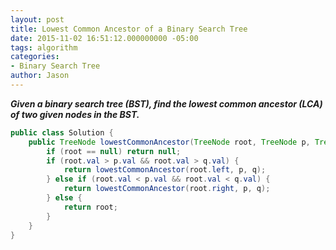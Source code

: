 ```yaml
---
layout: post
title: Lowest Common Ancestor of a Binary Search Tree
date: 2015-11-02 16:51:12.000000000 -05:00
tags: algorithm
categories:
- Binary Search Tree
author: Jason
---
```

<p><strong><em>Given a binary search tree (BST), find the lowest common ancestor (LCA) of two given nodes in the BST.</em></strong></p>


``` java
public class Solution {
    public TreeNode lowestCommonAncestor(TreeNode root, TreeNode p, TreeNode q) {
        if (root == null) return null;
        if (root.val > p.val && root.val > q.val) {
            return lowestCommonAncestor(root.left, p, q);
        } else if (root.val < p.val && root.val < q.val) {
            return lowestCommonAncestor(root.right, p, q);
        } else {
            return root;
        }
    }
}
```
